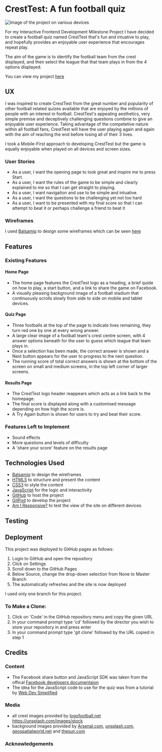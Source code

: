 # CrestTest: A fun football quiz

![Image of the project on various devices](https://github.com/JimEv87/MS2/blob/master/assets/images/misc-images/cresttestresponsive.PNG)

For my Interactive Frontend Development Milestone Project I have decided to create a football quiz named CrestTest that's fun and intuative to play, and hopefully provides an enjoyable user experience that encourages repeat play.

The aim of the game is to identify the football team from the crest displayed, and then select the league that that team plays in from the 4 options displayed.

You can view my project [here](https://jimev87.github.io/MS2/)

## UX
 
I was inspired to create CrestTest from the great number and popularity of other football related quizes available that are enjoyed by the millions of people with an interest in football.  CrestTest's appealing aesthetics, very simple premise and deceptively challenging questions combine to give an enjoyable user experience.  Taking advantage of the competetive nature within all football fans, CrestTest will have the user playing again and again with the aim of reaching the end before losing all of their 3 lives.

I took a Mobile-First approach to developing CrestTest but the game is equally enjoyable when played on all devices and screen sizes. 

### User Stories

- As a user, I want the opening page to look great and inspire me to press Start.
- As a user, I want the rules of the game to be simple and clearly explained to me so that I can get straight to playing.
- As a user, I want navigation and use to be simple and intuative.
- As a user, I want the questions to be challenging yet not too hard
- As a user, I want to be presented with my final score so that I can attempt to beat it or perhaps challenge a friend to beat it 

### Wireframes

I used [Balsamiq](https://balsamiq.com/) to design some wireframes which can be seen [here](https://github.com/JimEv87/MS2/tree/master/wireframes)

## Features

### Existing Features

#### Home Page

- The home page features the CrestTest logo as a heading, a brief quide on how to play, a start button, and a link to share the game on Facebook.
- A visually pleasing background image of a football stadium that continuously scrolls slowly from side to side on mobile and tablet devices.

#### Quiz Page

- Three footballs at the top of the page to indicate lives remaining, they turn red one by one at every wrong answer.
- A large clear image of a football team's crest centre screen, with 4 answer options beneath for the user to guess which league that team plays in.
- Once a selection has been made, the correct answer is shown and a Next button appears for the user to progress to the next question.
- The running score of total correct answers is shown at the bottom of the screen on small and medium screens, in the top left corner of larger screens.

#### Results Page

- The CrestTest logo header reappears which acts as a link back to the homepage.
- The final score is displayed along with a customised message depending on how high the score is.
- A Try Again button is shown for users to try and beat their score.


### Features Left to Implement

- Sound effects
- More questions and levels of difficulty
- A 'share your score' feature on the results page

## Technologies Used

- [Balsamiq](https://balsamiq.com/) to design the wireframes
- [HTML5](https://en.wikipedia.org/wiki/HTML5) to structure and present the content
- [CSS3](https://en.wikipedia.org/wiki/Cascading_Style_Sheets) to style the content
- [JavaScript](https://en.wikipedia.org/wiki/JavaScript) for the logic and interactivity
- [GitHub](https://github.com/) to host the project
- [GitPod](https://gitpod.io/) to develop the project
- [Am I Responsive?](http://ami.responsivedesign.is/#) to test the view of the site on different devices

## Testing


## Deployment

This project was deployed to GitHub pages as follows:
1. Login to GitHub and open the repository
2. Click on Settings
3. Scroll down to the GitHub Pages 
4. Below Source, change the drop-down selection from None to Master Branch
5. The automatically refreshes and the site is now deployed

I used only one branch for this project.

### To Make a Clone:

1. Click on 'Code' in the GitHub repository menu and copy the given URL  
2. In your command prompt type 'cd' followed by the director you wish to store your repository in and press enter
3. In your command prompt type 'git clone' followed by the URL copied in step 1 


## Credits

### Content

- The Facebook share button and JavaScript SDK was taken from the offical [Facebook developers documentaion](https://developers.facebook.com/docs/plugins/share-button/) 
- The idea for the JavaScript code to use for the quiz was from a tutorial by [Web Dev Simplified](https://www.youtube.com/channel/UCFbNIlppjAuEX4znoulh0Cw)

### Media

- all crest images provided by [logofootball.net](http://www.logofootball.net/) https://unsplash.com/images/stock
- background images provided by [Arsenal.com](https://www.arsenal.com/news/can-you-name-our-94-emirates-stadium-opponents), [unsplash.com](https://unsplash.com/images/stock), [geospatialworld.net](https://www.geospatialworld.net/article/how-gps-and-location-played-a-big-role-in-fifa-world-cup-2018/) and [thesun.com](https://www.the-sun.com/sport/premier-league/74130/jubilant-gareth-bale-celebrates-euro-2020-qualification-by-holding-up-fans-hilarious-wales-golf-madrid-flag/)

### Acknowledgements



